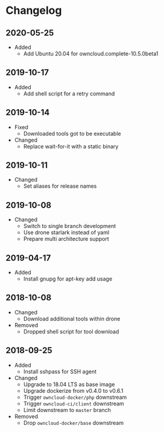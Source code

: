# Changelog

## 2020-05-25

* Added
  * Add Ubuntu 20.04 for owncloud.complete-10.5.0beta1

## 2019-10-17

* Added
  * Add shell script for a retry command

## 2019-10-14

* Fixed
  * Downloaded tools got to be executable
* Changed
  * Replace wait-for-it with a static binary

## 2019-10-11

* Changed
  * Set aliases for release names

## 2019-10-08

* Changed
  * Switch to single branch development
  * Use drone starlark instead of yaml
  * Prepare multi architecture support

## 2019-04-17

* Added
  * Install gnupg for apt-key add usage

## 2018-10-08

* Changed
  * Download additional tools within drone
* Removed
  * Dropped shell script for tool download

## 2018-09-25

* Added
  * Install sshpass for SSH agent
* Changed
  * Upgrade to 18.04 LTS as base image
  * Upgrade dockerize from v0.4.0 to v0.6.1
  * Trigger `owncloud-docker/php` downstream
  * Trigger `owncloud-ci/client` downstream
  * Limit downstream to `master` branch
* Removed
  * Drop `owncloud-docker/base` downstream
